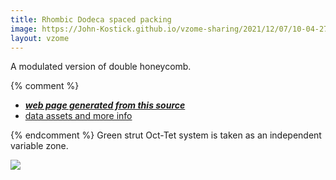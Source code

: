 ```yaml
---
title: Rhombic Dodeca spaced packing
image: https://John-Kostick.github.io/vzome-sharing/2021/12/07/10-04-27-Rhombic-Dodeca-spaced-packing/Rhombic-Dodeca-spaced-packing.png
layout: vzome
---
```

  A modulated version of double honeycomb.

{% comment %}
 - [***web page generated from this source***][post]
 - [data assets and more info][github]

[post]: <https://John-Kostick.github.io/vzome-sharing/2021/12/07/Rhombic-Dodeca-spaced-packing-10-04-27.html>
[github]: <https://github.com/John-Kostick/vzome-sharing/tree/main/2021/12/07/10-04-27-Rhombic-Dodeca-spaced-packing/>
{% endcomment %}
Green strut Oct-Tet system is taken as an independent variable zone.

<vzome-viewer style="width: 100%; height: 65vh;"
       src="https://John-Kostick.github.io/vzome-sharing/2021/12/07/10-04-27-Rhombic-Dodeca-spaced-packing/Rhombic-Dodeca-spaced-packing.vZome" >
  <img src="https://John-Kostick.github.io/vzome-sharing/2021/12/07/10-04-27-Rhombic-Dodeca-spaced-packing/Rhombic-Dodeca-spaced-packing.png" />
</vzome-viewer>
